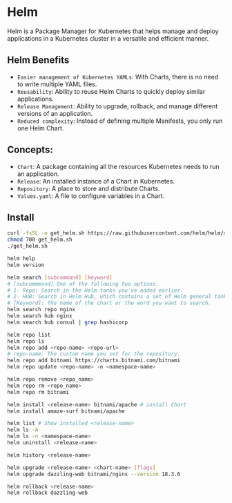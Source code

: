 # Helm
Helm is a Package Manager for Kubernetes that helps manage and deploy applications in a Kubernetes cluster in a versatile and efficient manner.
## Helm Benefits
- `Easier management of Kubernetes YAMLs`: With Charts, there is no need to write multiple YAML files.
- `Reusability`: Ability to reuse Helm Charts to quickly deploy similar applications.
- `Release Management`: Ability to upgrade, rollback, and manage different versions of an application.
- `Reduced complexity`: Instead of defining multiple Manifests, you only run one Helm Chart.
## Concepts:
- `Chart`: A package containing all the resources Kubernetes needs to run an application.
- `Release`: An installed instance of a Chart in Kubernetes.
- `Repository`: A place to store and distribute Charts.
- `Values.yaml`: A file to configure variables in a Chart.
## Install
```bash
curl -fsSL -o get_helm.sh https://raw.githubusercontent.com/helm/helm/main/scripts/get-helm-3
chmod 700 get_helm.sh
./get_helm.sh
```
```bash
helm help
helm version

helm search [subcommand] [keyword]
# [subcommmand] One of the following two options:
# 1- Repo: Search in the Helm tanks you've added earlier.
# 2- HUB: Search in Helm Hub, which contains a set of Helm general tanks.
# [Keyword]: The name of the chart or the word you want to search.
helm search repo nginx
helm search hub nginx
helm search hub consul | grep hashicorp

helm repo list
helm repo ls
helm repo add <repo-name> <repo-url>
# repo-name: The custom name you set for the repository.
helm repo add bitnami https://charts.bitnami.com/bitnami
helm repo update <repo-name> -n <namespace-name>

helm repo remove <repo_name>
helm repo rm <repo_name>
helm repo rm bitnami

helm install <release-name> bitnami/apache # install Chart
helm install amaze-surf bitnami/apache

helm list # Show installed <release-name>
helm ls -A
helm ls -n <namespace-name>
helm uninstall <release-name>

helm history <release-name>

helm upgrade <release-name> <chart-name> [flags]
helm upgrade dazzling-web bitnami/nginx --version 18.3.6

helm rollback <release-name>
helm rollback dazzling-web
```
